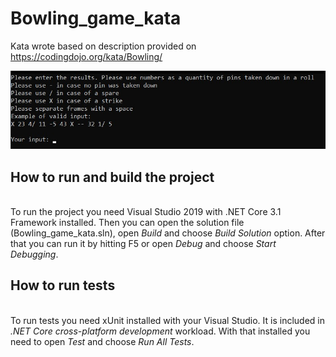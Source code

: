 # Bowling_game_kata

Kata wrote based on description provided on <a href="https://codingdojo.org/kata/Bowling/">https://codingdojo.org/kata/Bowling/</a>

<img src = "https://github.com/NorbertTom/Bowling_game_kata/raw/master/imgs/screenshot.jpg" alt = "Screenshot"><br>

## How to run and build the project
<br>
To run the project you need Visual Studio 2019 with .NET Core 3.1 Framework installed.
Then you can open the solution file (Bowling_game_kata.sln), open <i>Build</i> and choose <i>Build Solution</i> option.
After that you can run it by hitting F5 or open <i>Debug</i> and choose <i>Start Debugging</i>.

## How to run tests
<br>
To run tests you need xUnit installed with your Visual Studio. It is included in <i>.NET Core cross-platform development</i> workload.
With that installed you need to open <i>Test</i> and choose <i>Run All Tests</i>.

